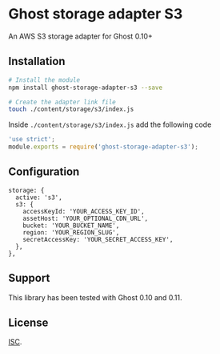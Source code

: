 # Ghost storage adapter S3

An AWS S3 storage adapter for Ghost 0.10+

## Installation

```bash
# Install the module
npm install ghost-storage-adapter-s3 --save

# Create the adapter link file
touch ./content/storage/s3/index.js
```

Inside `./content/storage/s3/index.js` add the following code

```javascript
'use strict';
module.exports = require('ghost-storage-adapter-s3');
```

## Configuration

```
storage: {
  active: 's3',
  s3: {
    accessKeyId: 'YOUR_ACCESS_KEY_ID',
    assetHost: 'YOUR_OPTIONAL_CDN_URL',
    bucket: 'YOUR_BUCKET_NAME',
    region: 'YOUR_REGION_SLUG',
    secretAccessKey: 'YOUR_SECRET_ACCESS_KEY',
  },
},
```

## Support

This library has been tested with Ghost 0.10 and 0.11.

## License

[ISC](./LICENSE.md).
